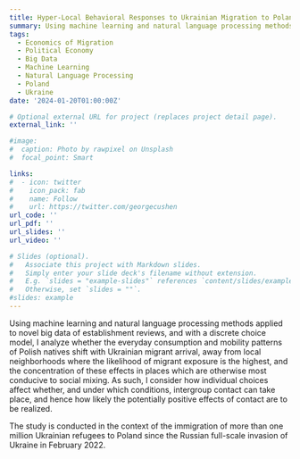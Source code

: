 ```yaml
---
title: Hyper-Local Behavioral Responses to Ukrainian Migration to Poland
summary: Using machine learning and natural language processing methods applied to novel big data of establishment reviews, and with a discrete choice model, I analyze whether the everyday consumption and mobility patterns of Polish natives shift with Ukrainian migrant arrival, away from local neighborhoods where the likelihood of migrant exposure is the highest.
tags:
  - Economics of Migration
  - Political Economy
  - Big Data
  - Machine Learning
  - Natural Language Processing
  - Poland
  - Ukraine
date: '2024-01-20T01:00:00Z'

# Optional external URL for project (replaces project detail page).
external_link: ''

#image:
#  caption: Photo by rawpixel on Unsplash
#  focal_point: Smart

links:
#  - icon: twitter
#    icon_pack: fab
#    name: Follow
#    url: https://twitter.com/georgecushen
url_code: ''
url_pdf: ''
url_slides: ''
url_video: ''

# Slides (optional).
#   Associate this project with Markdown slides.
#   Simply enter your slide deck's filename without extension.
#   E.g. `slides = "example-slides"` references `content/slides/example-slides.md`.
#   Otherwise, set `slides = ""`.
#slides: example
---
```


Using machine learning and natural language processing methods applied to novel big data of establishment reviews, and with a discrete choice model, I analyze whether the everyday consumption and mobility patterns of Polish natives shift with Ukrainian migrant arrival, away from local neighborhoods where the likelihood of migrant exposure is the highest, and the concentration of these effects in places which are otherwise most conducive to social mixing. As such, I consider how individual choices affect whether, and under which conditions, intergroup contact can take place, and hence how likely the potentially positive effects of contact are to be realized.

The study is conducted in the context of the immigration of more than one million Ukrainian refugees to Poland since the Russian full-scale invasion of Ukraine in February 2022.
